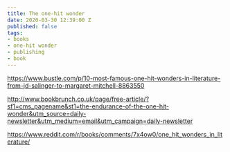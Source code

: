 ```yaml
---
title: The one-hit wonder
date: 2020-03-30 12:39:00 Z
published: false
tags:
- books
- one-hit wonder
- publishing
- book
---
```


https://www.bustle.com/p/10-most-famous-one-hit-wonders-in-literature-from-jd-salinger-to-margaret-mitchell-8863550

http://www.bookbrunch.co.uk/page/free-article/?sf1=cms_pagename&st1=the-endurance-of-the-one-hit-wonder&utm_source=daily-newsletter&utm_medium=email&utm_campaign=daily-newsletter

https://www.reddit.com/r/books/comments/7x4ow0/one_hit_wonders_in_literature/